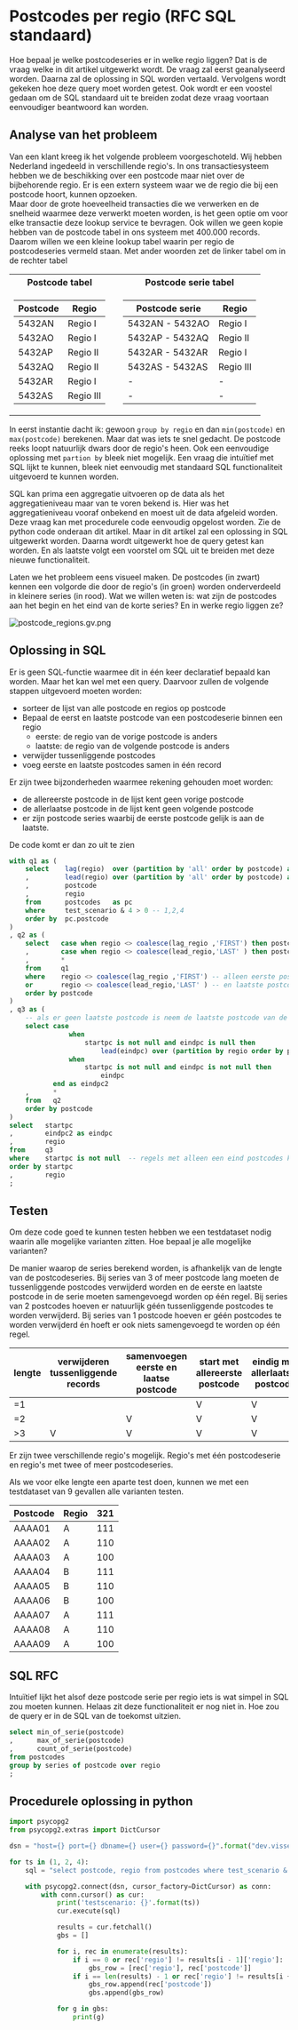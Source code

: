 # Postcodes per regio (RFC SQL standaard)


Hoe bepaal je welke postcodeseries er in welke regio liggen? 
Dat is de vraag welke in dit artikel uitgewerkt wordt. 
De vraag zal eerst geanalyseerd worden. 
Daarna zal de oplossing in SQL worden vertaald.
Vervolgens wordt gekeken hoe deze query moet worden getest.
Ook wordt er een voostel gedaan om de SQL standaard uit te breiden zodat deze vraag voortaan eenvoudiger beantwoord kan worden.

## Analyse van het probleem
Van een klant kreeg ik het volgende probleem voorgeschoteld.
Wij hebben Nederland ingedeeld in verschillende regio's. 
In ons transactiesysteem hebben we de beschikking over een postcode maar niet over de bijbehorende regio. 
Er is een extern systeem waar we de regio die bij een postcode hoort, kunnen opzoeken.  
Maar door de grote hoeveelheid transacties die we verwerken en de snelheid waarmee deze verwerkt moeten worden, 
is het geen optie om voor elke transactie deze lookup service te bevragen. 
Ook willen we geen kopie hebben van de postcode tabel in ons systeem met 400.000 records. 
Daarom willen we een kleine lookup tabel waarin per regio de postcodeseries vermeld staan. 
Met ander woorden zet de linker tabel om in de rechter tabel 

<table>
<tr><th>Postcode tabel</th><th></th><th>Postcode serie tabel</th></tr>
<tr>
<td>

| Postcode | Regio     | 
|----------|-----------|
| 5432AN   | Regio I   |
| 5432AO   | Regio I   |
| 5432AP   | Regio II  |
| 5432AQ   | Regio II  |
| 5432AR   | Regio I   |
| 5432AS   | Regio III |
</td><td>

</td><td>

| Postcode serie  | Regio     |
|-----------------|-----------|
| 5432AN - 5432AO | Regio I   |
| 5432AP - 5432AQ | Regio II  |
| 5432AR - 5432AR | Regio I   |
| 5432AS - 5432AS | Regio III |
|  - |  - |
|  - |  - |
</td>
</tr>
</table>


In eerst instantie dacht ik: gewoon ``group by regio`` en dan ``min(postcode)`` en ``max(postcode)`` berekenen. 
Maar dat was iets te snel gedacht. De postcode reeks loopt natuurlijk dwars door de regio's heen. 
Ook een eenvoudige oplossing met ``partion by`` bleek niet mogelijk. 
Een vraag die intuïtief met SQL lijkt te kunnen, bleek niet eenvoudig met standaard SQL functionaliteit uitgevoerd te kunnen worden.

SQL kan prima een aggregatie uitvoeren op de data als het aggregatieniveau maar van te voren bekend is. 
Hier was het aggregatieniveau vooraf onbekend en moest uit de data afgeleid worden. 
Deze vraag kan met procedurele code eenvoudig opgelost worden. Zie de python code onderaan dit artikel. 
Maar in dit artikel zal een oplossing in SQL uitgewerkt worden.
Daarna wordt uitgewerkt hoe de query getest kan worden.
En als laatste volgt een voorstel om SQL uit te breiden met deze nieuwe functionaliteit.

Laten we het probleem eens visueel maken. 
De postcodes (in zwart) kennen een volgorde die door de regio's (in groen) worden onderverdeeld in kleinere series (in rood).
Wat we willen weten is: wat zijn de postcodes aan het begin en het eind van de korte series? 
En in werke regio liggen ze? 

![postcode_regions.gv.png](postcode_regions.gv.png)

## Oplossing in SQL
Er is geen SQL-functie waarmee dit in één keer declaratief bepaald kan worden. Maar het kan wel met een query. 
Daarvoor zullen de volgende stappen uitgevoerd moeten worden:
* sorteer de lijst van alle postcode en regios op postcode   
* Bepaal de eerst en laatste postcode van een postcodeserie binnen een regio
  * eerste: de regio van de vorige postcode is anders
  * laatste: de regio van de volgende postcode is anders
* verwijder tussenliggende postcodes
* voeg eerste en laatste postcodes samen in één record

Er zijn twee bijzonderheden waarmee rekening gehouden moet worden:
* de allereerste postcode in de lijst kent geen vorige postcode
* de allerlaatse postcode in de lijst kent geen volgende postcode
* er zijn postcode series waarbij de eerste postcode gelijk is aan de laatste.

De code komt er dan zo uit te zien
```sql
with q1 as (
	select    lag(regio)  over (partition by 'all' order by postcode) as lag_regio  -- de vorige regio
	,         lead(regio) over (partition by 'all' order by postcode) as lead_regio -- de volgende regio
	,         postcode
	,         regio
	from      postcodes   as pc
	where     test_scenario & 4 > 0 -- 1,2,4
	order by  pc.postcode
)
, q2 as (
    select   case when regio <> coalesce(lag_regio ,'FIRST') then postcode end as startpc
    ,        case when regio <> coalesce(lead_regio,'LAST' ) then postcode end as eindpc
    ,        *
    from     q1
    where    regio <> coalesce(lag_regio ,'FIRST') -- alleen eerste postcodes 
    or       regio <> coalesce(lead_regio,'LAST' ) -- en laatste postcodes van een serie
	order by postcode
)
, q3 as (
    -- als er geen laatste postcode is neem de laatste postcode van de volgende regel
	select case 
	           when 
	               startpc is not null and eindpc is null then 
	                   lead(eindpc) over (partition by regio order by postcode) 
	           when
	               startpc is not null and eindpc is not null then 
	                   eindpc 
	       end as eindpc2
	,      *
	from   q2
	order by postcode
)
select   startpc
,        eindpc2 as eindpc
,        regio
from     q3
where    startpc is not null  -- regels met alleen een eind postcodes kunnen nu weg
order by startpc
,        regio
;
```


## Testen
Om deze code goed te kunnen testen hebben we een testdataset nodig waarin alle mogelijke varianten zitten.
Hoe bepaal je alle mogelijke varianten? 

De manier waarop de series berekend worden, is afhankelijk van de lengte van de postcodeseries. 
Bij series van 3 of meer postcode lang moeten de tussenliggende postcodes verwijderd worden en 
de eerste en laatste postcode in de serie moeten samengevoegd worden op één regel. 
Bij series van 2 postcodes hoeven er natuurlijk géén tussenliggende postcodes te worden verwijderd.
Bij series van 1 postcode hoeven er géén postcodes te worden verwijderd én hoeft er ook niets samengevoegd te worden op één regel.

|lengte|verwijderen <br> tussenliggende <br> records |samenvoegen <br> eerste en <br> laatse postcode|start met <br> allereerste <br> postcode|eindig met <br> allerlaatste <br> postcode|
|------|---------------------------------------------|-----------------------------------------------|----------------------------------------|------------------------------------------|   
|=1    |                                             |                                               | V                                      | V                                        |
|=2    |                                             |     V                                         | V                                      | V                                        |  
|\>3   |     V                                       |     V                                         | V                                      | V                                        |  

Er zijn twee verschillende regio's mogelijk. Regio's met één postcodeserie en regio's met twee of meer postcodeseries. 

Als we voor elke lengte een aparte test doen, kunnen we met een testdataset van 9 gevallen alle varianten testen.

|Postcode|Regio|321|
|--------|-----|---|
|AAAA01  |A    |111|
|AAAA02  |A    |110|
|AAAA03  |A    |100|
|AAAA04  |B    |111|
|AAAA05  |B    |110|
|AAAA06  |B    |100|
|AAAA07  |A    |111|
|AAAA08  |A    |110|
|AAAA09  |A    |100|

## SQL RFC
Intuïtief lijkt het alsof deze postcode serie per regio iets is wat simpel in SQL zou moeten kunnen. 
Helaas zit deze functionaliteit er nog niet in. Hoe zou de query er in de SQL van de toekomst uitzien.

```sql
select min_of_serie(postcode)
,      max_of_serie(postcode) 
,      count_of_serie(postcode) 
from postcodes
group by series of postcode over regio
;
```

## Procedurele oplossing in python
```python
import psycopg2
from psycopg2.extras import DictCursor

dsn = "host={} port={} dbname={} user={} password={}".format("dev.visserdata.nl", "5433", "groupbyseries", "groupbyseries", "groupbyseries")

for ts in (1, 2, 4):
    sql = "select postcode, regio from postcodes where test_scenario & {} > 0 order by postcode".format(ts)

    with psycopg2.connect(dsn, cursor_factory=DictCursor) as conn:
        with conn.cursor() as cur:
            print('testscenario: {}'.format(ts))
            cur.execute(sql)

            results = cur.fetchall()
            gbs = []

            for i, rec in enumerate(results):
                if i == 0 or rec['regio'] != results[i - 1]['regio']:
                    gbs_row = [rec['regio'], rec['postcode']]
                if i == len(results) - 1 or rec['regio'] != results[i + 1]['regio']:
                    gbs_row.append(rec['postcode'])
                    gbs.append(gbs_row)

            for g in gbs:
                print(g)
```

